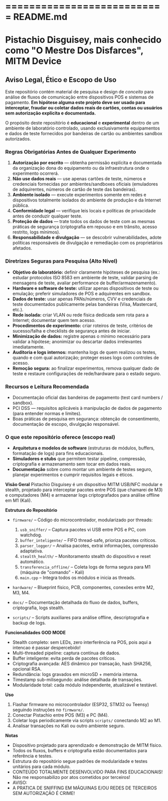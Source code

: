 ===========================
README.md
===========================

# Pistachio Disguisey, mais conhecido como "O Mestre Dos Disfarces", MITM Device


## Aviso Legal, Ético e Escopo de Uso

Este repositório contém material de pesquisa e design de *conceito* para análise de fluxos de comunicação entre dispositivos POS e sistemas de pagamento. **Em hipótese alguma este projeto deve ser usado para interceptar, fraudar ou coletar dados reais de cartões, contas ou usuários sem autorização explícita e documentada.**

O propósito deste repositório é **educacional** e **experimental** dentro de um ambiente de laboratório controlado, usando exclusivamente equipamentos e dados de teste fornecidos por bandeiras de cartão ou ambientes sandbox autorizados.

### Regras Obrigatórias Antes de Qualquer Experimento
1. **Autorização por escrito** — obtenha permissão explícita e documentada da organização dona do equipamento ou da infraestrutura onde o experimento ocorrerá.  
2. **Não use dados reais** — use apenas cartões de teste, números e credenciais fornecidas por ambientes/sandboxes oficiais (emuladores de adquirentes, números de cartão de teste das bandeiras).  
3. **Ambiente isolado** — execute experimentos somente em redes e dispositivos totalmente isolados do ambiente de produção e da Internet pública.  
4. **Conformidade legal** — verifique leis locais e políticas de privacidade antes de conduzir qualquer teste.  
5. **Proteção de dados** — trate todos os dados de teste com as mesmas práticas de segurança (criptografia em repouso e em trânsito, acesso restrito, logs mínimos).  
6. **Responsabilidade e divulgação** — se descobrir vulnerabilidades, adote políticas responsáveis de divulgação e remediação com os proprietários afetados.

### Diretrizes Seguras para Pesquisa (Alto Nível)
- **Objetivo do laboratório:** definir claramente hipóteses de pesquisa (ex.: estudar protocolos ISO 8583 em ambiente de teste, validar parsing de mensagens de teste, avaliar performance de buffer/armazenamento).
- **Hardware e software de teste:** utilizar apenas dispositivos de teste ou emulação; preferir simuladores de POS e adquirentes em sandbox.  
- **Dados de teste:** usar apenas PANs/números, CVV e credenciais de teste documentados publicamente pelas bandeiras (Visa, Mastercard, etc.).  
- **Rede isolada:** criar VLAN ou rede física dedicada sem rota para a Internet; documentar quem tem acesso.  
- **Procedimentos de experimento:** criar roteiros de teste, critérios de sucesso/falha e checklists de segurança antes de iniciar.  
- **Minimização de dados:** registre apenas o mínimo necessário para validar a hipótese; anonimizar ou descartar dados irrelevantes imediatamente.  
- **Auditoria e logs internos:** mantenha logs de quem realizou os testes, quando e com qual autorização; proteger esses logs com controles de acesso.  
- **Remoção segura:** ao finalizar experimentos, remova qualquer dado de teste e restaure configurações de rede/hardware para o estado seguro.

### Recursos e Leitura Recomendada
- Documentação oficial das bandeiras de pagamento (test card numbers / sandbox).  
- PCI DSS — requisitos aplicáveis à manipulação de dados de pagamento (para entender normas e limites).  
- Boas práticas de pesquisa em segurança: obtenção de consentimento, documentação de escopo, divulgação responsável.

### O que este repositório oferece (escopo real)
- **Arquitetura e modelos de software** (estruturas de módulos, buffers, formatação de logs) para fins educacionais.  
- **Simuladores e stubs** que permitem testar pipeline, compressão, criptografia e armazenamento sem tocar em dados reais.  
- **Documentação** sobre como montar um ambiente de testes seguro, planejar experimentos e cumprir requisitos legais e éticos.

**Visão Geral**
Pistachio Disguisey é um dispositivo MITM USB/NFC modular e stealth, projetado para interceptar pacotes entre POS (que chamarei de M3) e computadores (M4) e armazenar logs criptografados para análise offline em M1 (Kali).

**Estrutura do Repositório**

- `firmware/` – Código do microcontrolador, modularizado por threads:
  1. `usb_sniffer/` – Captura pacotes vi USB entre POS e PC, com watchdog.
  2. `buffer_inteligente/` – FIFO thread-safe, prioriza pacotes críticos.
  3. `parser_logger/` – Analisa pacotes, extrai informações, compressão adaptativa.
  4. `stealth_health/` – Monitoramento stealth do dispositivo e reset automático.
  5. `transferencia_offline/` – Coleta logs de forma segura para M1 (máquina de "comando" - Kali)
  6. `main.cpp` – Integra todos os módulos e inicia as threads.

- `hardware/` – Blueprint físico, PCB, componentes, conexões entre M2, M3, M4.
- `docs/` – Documentação detalhada do fluxo de dados, buffers, criptografia, logs stealth.
- `scripts/` – Scripts auxiliares para análise offline, descriptografia e backup de logs.

**Funcionalidades GOD MODE**
- Stealth completo: sem LEDs, zero interferência na POS, pois aqui a intencao é passar despercebido!
- Multi-threaded pipeline: captura contínua de dados.
- Buffer inteligente: evita perda de pacotes críticos.
- Criptografia avançada: AES dinâmico por transação, hash SHA256, opcional RSA.
- Redundância: logs gravados em microSD + memória interna.
- Timestamp sub-milisegundo: análise detalhada de transações.
- Modularidade total: cada módulo independente, atualizável e testável.

**Uso**
1. Flashar firmware no microcontrolador (ESP32, STM32 ou Teensy) seguindo instruções no `firmware/`.
2. Conectar Pistachio entre POS (M3) e PC (M4).
3. Coletar logs periodicamente via scripts `scripts/` conectando M2 ao M1.
4. Analisar transações no Kali ou outro ambiente seguro.

**Notas**
- Dispositivo projetado para aprendizado e demonstração de MITM físico.
- Todos os fluxos, buffers e criptografia estão documentados para referência e testes.
- Estrutura do repositório segue padrões de modularidade e testes unitários para cada módulo.
- CONTEÚDO TOTALMENTE DESENVOLVIDO PARA FINS EDUCACIONAIS! Não me responsabilizo por atos cometidos por terceiros!
- AVISO:
- A PRATICA DE SNIFFING EM MÁQUINAS E/OU REDES DE TERCEIROS SEM AUTORIZAÇÃO É CRIME!
